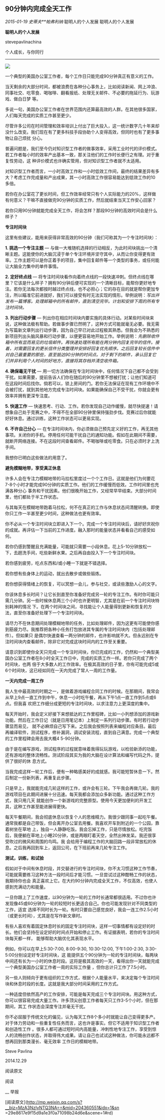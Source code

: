 ##  90分钟内完成全天工作

_2015-01-19_ _史蒂夫**帕弗利纳_ 聪明人的个人发展 聪明人的个人发展

**聪明人的个人发展**

stevepavlinachina

个人成长，与你同行

__ __

![](_resources/90分钟内完成全天工作image0.jpg)

一个典型的美国办公室工作者，每个工作日只能完成90分钟真正有意义的工作。

  

当天剩余的大部分时间，都被浪费在各种分心事务上，比如阅读新闻、网上冲浪、同事社交、吃零食、喝咖啡、翻看报纸、处理无关邮件、不必要的拖延行为、玩游戏、做白日梦
等。

  

多说一句，美国办公室工作者在世界范围内还算最高效的人群。在其他很多国家，人们每天完成的实质工作甚至更少。

  

尽管许多公司在时间管理和效率培训上付出了巨大投入，这一统计数字几十年来却没什么改变。我们现在有了更多科技手段协助个人变得高效，但同时也有了更多事物让自己烦扰
分心。

  

普遍问题是，我们至今仍对知识型工作者的做事效率，采用工业时代的评价模式。若工作者每小时的效率产出基本一致，那关注他们的工作时长便行之有理。对于重复性劳动，这
种评价模式也许确实管用，但对知识型工作者就不太适用。

  

对知识型工作者而言，一小时高效工作和一小时低效工作间，最终的结果差异有多大？考虑工作完成量和产出成果，其一小时高效工作很容易能达到低效工作的10多倍。

  

若你在办公室花了更长时间，但工作效率经常只有个人实际能力的20%，这样做有何意义？干嘛不直接做完90分钟的实质工作，然后就结束当天工作安心回家？

  

若你只用90分钟就能完成全天工作，将会怎样？那段90分钟的高效时间会是什么样子？

  

  

**专注时间块**

  

这里有些建议，能用来获得非常高效的90分钟（我们可称其为一个专注时间块）：

  

**1\. 挑选一个专注主题** — 与做一大堆随机选择的行动相反，为此时间块挑出一个清晰主题。这能使你的大脑沉浸于单个专注环境并坚守其中，从而让你变得更有效率。工作主题可以是你正着手的项目，集中回复邮件等一个类型的事务，或任何能让大脑全力集中的单件事情。

  

**2\. 定好终点线** — 将专注时间块看作向着终点线的一段快速冲刺。但终点线在哪里？它该是什么样子？拥有90分钟后便可实现的一个清晰目标，能帮你更好地专注。若你无法每次都按时越过终点线，也不必担心；它的存在目的就是帮你更加专注，所以瞄准它前进就好，我们可以接受有时无法实现的情形。举例说明：_写出并发布一篇博客。处理邮箱中的所有邮件，直到清空完毕。计划和安排下周的所有专注时间块。_

  

**3\. 列出行动步骤** — 列出你在相应时间块内要实施的具体行动。对某些时间块来说，这种做法极有帮助。若做事步骤已然明了，这种方式可能就毫无必要。我无需为写篇新文章列出行动步骤，因为自己早已对此过程极其熟悉。但我会为不熟悉的新项目列出头脑风暴和行动步骤，以便更容易地开始工作。举例说明：_先删除收件箱中所有显而易见的垃圾邮件。再快速处理所有能在两分钟内回复完毕的信件。接着，对需要回复的更长信件分类整理并安排好回复优先顺序。之后回复较长信件中对自己最重要的那些，直至抵达90分钟的时间点。对于剩下的邮件，承认回复它们并非利用个人时间的好地方，直接将其存档并清空收件箱。_

  

**4\. 确保毫无干扰** — 用一切方法确保在专注时间块中，任何情况下自己都不会受到干扰。如果需要，提前告诉人们你在随后的90分钟里不想被打扰；让他们知道可在这段时间后找你。倘若可以，锁上房间的门。若你无法保证在现有工作环境中不会被打扰，就到其他地方完成专注时间块。如果能确保自己不受干扰，你就会更有效率并拥有更深专注度。

  

**5\. 快速工作** — 快速思考、行动、工作。若你发现自己动作缓慢，就尽快提速！请想象自己处于竞赛之中，不得不在全部90分钟里保持强劲步伐。竞赛过后你就能好好休息。通过训练，这种工作状态可以更易实现。

  

**6\. 不许自己分心** — 在专注时间块内，你必须做自己预先定义好的工作，再无其他事项。关闭你的手机。停用任何可能干扰自己的通知功能。假如在此期间不需要，就断开网络连接。不在这段时间查看邮件。不喝咖啡或吃零食。只在必须时才上洗手间。

  

我想你已明白这些做法的用意了。

  

  

**避免模糊地带，享受真正休息**

  

许多人会在专注力模糊地带的马拉松里度过一个个工作日。这就是他们为何要花7-8个小时才能完成90分钟的实质工作。他们的工作缓慢而低效。工作时间里也充满各种分心
事务和干扰因素。他们很晚开始工作，又经常早早结束。大部分时间里，他们都处于半工作状态。

  

与其每天在模糊地带跑着马拉松，何不在真正的工作与休息状态间清醒转换。即使你只工作一半甚至更少时间，这种做法也更有效率。

  

你不必从一个专注时间块立即进入下一个。完成一个专注时间块后，请好好庆祝你的成就。再评估一下当前的工作进度。融入那时的能量状态并看看自己的感受如何。

  

若你仍感到警醒且充满能量，可能就只需要一小段休息。花上5-10分钟放松一下，去趟洗手间，吃些新鲜水果。之后再自由投入下一个专注时间块。

  

若你感到疲劳，吃点东西和/或小睡一下就是不错选择。

  

若你想有些身体上的运动，就出去散步或做些锻炼。

  

若你想获得情绪上的恢复，可以冥想一会儿，参与社交，或读些激励人心的文字。

  

你该休息多长时间？让它长到直至你准备好完成另一轮的专注工作。有时你可能只需几分钟。另一些时候休息两三个小时也许更明智，尤其是在前一个专注时间块特别耗神的情况
下。在两个时间块之间，寻找能让个人能量得到更新和恢复的方法，直至你准备好处理下一个专注时间块。

  

请尽力不在休息期间处理模糊地带的任务，比如处理邮件，因为这更有可能使你感到筋疲力尽。我推荐把各种小任务打包放进其专属的专注时间块内（包括处理邮件）。但如果只
是偶尔快速查看一两分钟的邮件，也许影响就不大。但永远别在专注时间块内查看邮件，除非它对完成这块时间内的工作至关重要。

  

请意识到即使你全天只完成一个专注时间块，你已完成的工作，仍然和一个典型美国办公室工作者在8小时全天工作日中，完成的实质工作一样。若你只完成了两个时间块，也两
倍于大多数人的工作效率。在极其高效的日子里，你有可能完成5或6个时间块，这已经如同在一天内完成了常人一周的工作量。

  

  

**一天内完成一周工作**

  

我人生中最高效的时期之一，是做着游戏编程合同工作的时候。在那期间，我常会从早上9点一直工作到中午，休息一小时吃午餐，再从下午1点一直工作到5点或6点。但我喜
欢把工作细分成更短的专注时间块，以求注意力上更深度的集中。

  

每天开始时，我会定义好接下来想抵达的工作里程碑，比如一小列想添加的游戏新功能。然后在工作日记（就是日用笔记本）上制定一系列行动步骤。有时若行动步骤显而易见，
就不必麻烦自己写下来。之后我会按照列表来编程对应条目。最后再编译软件，测试程序，修补漏洞，调试安装流程，直到自己满意。完成一个典型的工作里程碑会用去我大概4
5-90分钟。

  

由于是在编写游戏，测试程序的过程就意味着我得玩玩游戏，以检验新添的功能，还有游戏的整体流畅性。测试阶段其实为我的大脑在设计算法和编写代码之外，提供了很好的休
息方式。

  

当我完成这样一轮工作后，便有一种略感美好的成就感。我可能短暂休息一下。然后制定一份新列表，再重复此步骤。

  

只是早上，我就能完成几轮这样的工作，或许会有三轮。下午我会再做几轮。我的游戏项目在此期间进展十分迅速。每天我都会添加众多新功能。通过这种工作方式，我只用几天
就能创作一个新游戏的完整原型。使用今天更加便利的开发工具，这种工作甚至能进展得更快。

  

每天午餐期间，我会彻底休息以恢复个人的思维精力。我很少跟同事一起吃午餐。通常我都是自己带饭，但会离开办公室去用餐。我喜欢开车到附近的一个公园，靠着树坐在草地
上，独自一人静静吃饭。我会忘掉工作，只是尽情放松。吃完饭后，我便躺在草地上小睡20分钟，或是两眼盯着天空，全然出神发呆。我还很享受吹过的微风和周围的鸟鸣。我
会给用于编程工作的大脑回路一段非常放松的休息。之后我再回到车上，返回公司，在下班前再来几轮专注工作。

  

  

**测试，训练，和试验**

  

假如对于中间有休息时段，并交替进行的专注时间块，你不太习惯这种工作节奏，可能就需要练习这种方法一段时间后才能习惯。一旦尝试过这种酣畅工作的状态，我期待你也会
真正喜欢上它。在大约90分钟内完成全天工作，不仅高效，也使人感到充满动力和能量。

  

一旦你跟上了工作速度，以90分钟为一轮的工作时长通常都很适用。不过你也许发现像45或60分钟为一轮的较短时长更适合自己。你也可能发现针对不同类型的工作，适宜
选择不同时长为一轮。有时只要自己感觉良好，我会一连工作2.5小时（或更长时间），尤其是在写作新文章时。

  

有些人喜欢有着固定休息时长的固定专注时间块，这样一切事情都有设定好的时长。他们会坚持在设定好的时间点开始和停止工作。有证据表明，若你的专注时间块每天都一样，
能够帮助大脑优化其表现水平。

  

例如，你可以在早上5:30-7:00, 8:00-9:30, 10:30-12:00, 下午1:00-2:30, 3:30-5:00分别设定好专注时间块，这
能提供五个90分钟为一轮的专注时间块，每两块中间还有长为一小时的休息时段。这将是极其高效的一天，看得出你一天就能完成一个典型美国办公室工作者一周的实际工作量
，但你总计只工作了7.5小时。

  

另一些人则倾向于更有组织的工作方式，根据个人能量水平，来决定每个专注时间块和休息时段的长度。这就是我大部分时间采用的工作方式。

  

一种适度但依然高产的工作安排，可能是每天完成三个专注时间块。用这种方式，你可以很容易完成大量工作。许多顶尖创意工作者每天只工作3-5个小时，但在那期间，其工
作状态会深度专注并毫无干扰。

  

你不必屈服于传统文化的偏见，认为每天工作8个多小时就能让自己变得更多产。对于体力劳动和一些重复性任务而言，这也许是事实。但它不适用于知识型工作者和创造性工作
。很多人都可通过短时间内高能量，冲刺性地专注工作，享受到惊人的流畅创作状态，并取得伟大成果。请让自己也试试这种做法，你可能永远都不想再回到那类漫长、毫无效率
工作日的模糊地带。

  

  

Steve Pavlina

2014.12.29

  

  

阅读原文

阅读

__ 举报

[阅读原文](http://mp.weixin.qq.com/s?__biz=MzA3NzIyNTQ3NA==&mid=204360551&idx=1&sn
=29e8617e9f15d9a1e3f0a71098b24d6e&scene=1#rd)

